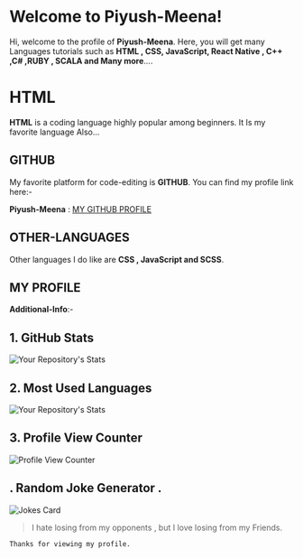 # Welcome to Piyush-Meena!

Hi, welcome to the profile of **Piyush-Meena**. Here, you will get many Languages tutorials such as **HTML , CSS, JavaScript, React Native , C++ ,C# ,RUBY , SCALA and Many more**....


# HTML

**HTML** is a coding language highly popular among beginners. It Is my favorite language Also...

## GITHUB

My favorite platform for code-editing is **GITHUB**. You can find my profile link here:-

**Piyush-Meena** : [MY GITHUB PROFILE](github.com/Piyush-Meena)
## OTHER-LANGUAGES
Other languages I do like are **CSS , JavaScript and SCSS**.
## MY PROFILE 
 
 **Additional-Info**:-
 
 
## 1. GitHub Stats
![Your Repository's Stats](https://github-readme-stats.vercel.app/api?username=sindresorh&show_icons=true)
## 2. Most Used Languages
![Your Repository's Stats](https://github-readme-stats.vercel.app/api/top-langs/?username=sindresorh&theme=blue-green)



## 3. Profile View Counter
![Profile View Counter](https://komarev.com/ghpvc/?username=sindresorh)



## . Random Joke Generator .
![Jokes Card](https://readme-jokes.vercel.app/api)

> I hate losing from my opponents , but I love losing from my Friends. 

    

    Thanks for viewing my profile.
